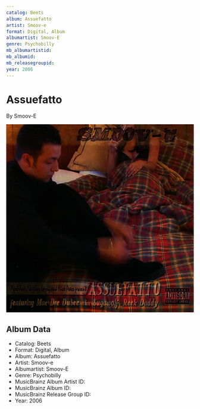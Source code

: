 ```yaml
---
catalog: Beets
album: Assuefatto
artist: Smoov-e
format: Digital, Album
albumartist: Smoov-E
genre: Psychobilly
mb_albumartistid: 
mb_albumid: 
mb_releasegroupid: 
year: 2006
---
```


# Assuefatto

By Smoov-E

![](../../assets/beetscovers/Smoov-e-Assuefatto.jpg)

## Album Data

- Catalog: Beets
- Format: Digital, Album
- Album: Assuefatto
- Artist: Smoov-e
- Albumartist: Smoov-E
- Genre: Psychobilly
- MusicBrainz Album Artist ID: 
- MusicBrainz Album ID: 
- MusicBrainz Release Group ID: 
- Year: 2006

